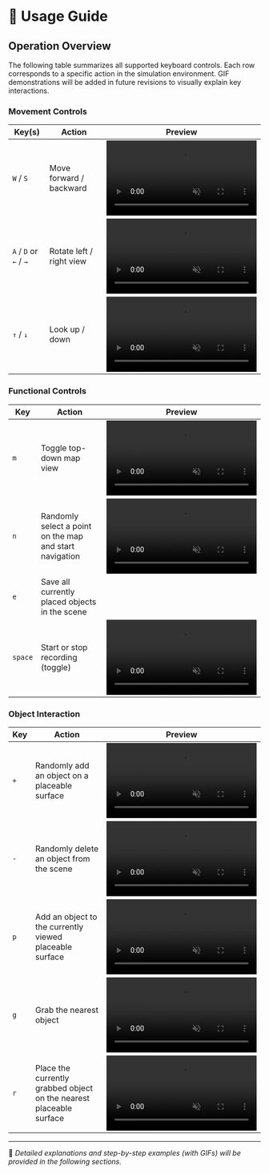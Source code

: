 # 📖 Usage Guide

## Operation Overview

The following table summarizes all supported keyboard controls. Each row corresponds to a specific action in the simulation environment. GIF demonstrations will be added in future revisions to visually explain key interactions.


### Movement Controls

| Key(s)           | Action                  | Preview |
|------------------|--------------------------|---------|
| `W` / `S`        | Move forward / backward  | <video src="gif/1-1.mp4" autoplay loop muted playsinline width="300"></video>     |
| `A` / `D` or `←` / `→` | Rotate left / right view | <video src="gif/1-2.mp4" autoplay loop muted playsinline width="300"></video>     |
| `↑` / `↓`         | Look up / down           | <video src="gif/1-3.mp4" autoplay loop muted playsinline width="300"></video>      |


### Functional Controls

| Key      | Action                                                  | Preview |
|----------|----------------------------------------------------------|---------|
| `m`      | Toggle top-down map view                                 | <video src="gif/2-1.mp4" autoplay loop muted playsinline width="300"></video>     |
| `n`      | Randomly select a point on the map and start navigation  | <video src="gif/2-2.mp4" autoplay loop muted playsinline width="300"></video>     |
| `e`      | Save all currently placed objects in the scene           |      |
| `space`  | Start or stop recording (toggle)                         | <video src="gif/2-4.mp4" autoplay loop muted playsinline width="300"></video>    |


### Object Interaction

| Key      | Action                                                                    | Preview |
|----------|----------------------------------------------------------------------------|---------|
| `+`      | Randomly add an object on a placeable surface                             | <video src="gif/3-1.mp4" autoplay loop muted playsinline width="300"></video>     |
| `-`      | Randomly delete an object from the scene                                  | <video src="gif/3-2.mp4" autoplay loop muted playsinline width="300"></video>     |
| `p`      | Add an object to the currently viewed placeable surface                   | <video src="gif/3-3.mp4" autoplay loop muted playsinline width="300"></video>     |
| `g`      | Grab the nearest object                                                   | <video src="gif/3-4.mp4" autoplay loop muted playsinline width="300"></video>    |
| `r`      | Place the currently grabbed object on the nearest placeable surface       | <video src="gif/3-5.mp4" autoplay loop muted playsinline width="300"></video>     |

---

📌 *Detailed explanations and step-by-step examples (with GIFs) will be provided in the following sections.*
